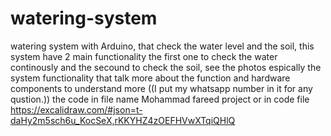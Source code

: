 # watering-system
watering system with Arduino, that check the water level and the soil,
this system have 2 main functionality the first one to check the water continously and the secound to check the soil,
see the photos espically the system functionality that talk more about the function and hardware components to understand more ((I put my whatsapp number in it for any qustion.))
the code in file name Mohammad fareed project or in code file
https://excalidraw.com/#json=t-daHy2m5sch6u_KocSeX,rKKYHZ4zOEFHVwXTqiQHlQ
